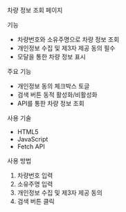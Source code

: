  차량 정보 조회 페이지

기능
- 차량번호와 소유주명으로 차량 정보 조회
- 개인정보 수집 및 제3자 제공 동의 필수
- 모달을 통한 차량 정보 표시

주요 기능
- 개인정보 동의 체크박스 토글
- 검색 버튼 동적 활성화/비활성화
- API를 통한 차량 정보 조회

사용 기술
- HTML5
- JavaScript
- Fetch API

사용 방법
1. 차량번호 입력
2. 소유주명 입력
3. 개인정보 수집 및 제3자 제공 동의
4. 검색 버튼 클릭

 

